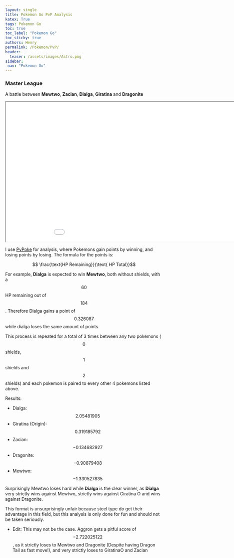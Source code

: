 ```yaml
---
layout: single
title: Pokemon Go PvP Analysis
katex: True
tags: Pokemon Go
toc: true
toc_label: "Pokemon Go"
toc_sticky: true
authors: Henry
permalink: /Pokemon/PvP/
header:
  teaser: /assets/images/Astro.png
sidebar:
 nav: "Pokemon Go"
---
```


### Master League

A battle between **Mewtwo**, **Zacian**, **Dialga**, **Giratina** and **Dragonite** 

<iframe src="/assets/images/Master.png" width="995px" height="446px"></iframe>

I use [PvPoke](https://pvpoke.com/battle/) for analysis, where Pokemons gain points by winning, and losing points by losing. The formula for the points is:

$$ \frac{\text{HP Remaining}}{\text{ HP Total}}$$

For example, **Dialga** is expected to win **Mewtwo**, both without shields, with a $$60$$ HP remaining out of $$184$$. Therefore Dialga gains a point of $$0.326087$$ while dialga loses the same amount of points. 

This process is repeated for a total of 3 times between any two pokemons ($$0$$ shields, $$1$$ shields and $$2$$ shields) and each pokemon is paired to every other 4 pokemons listed above.

Results:
 - Dialga: $$2.05481905$$
 - Giratina (Origin): $$0.319185792$$
 - Zacian: $$-0.134682927$$
 - Dragonite: $$-0.90879408$$
 - Mewtwo: $$-1.330527835$$

Surprisingly Mewtwo loses hard while **Dialga** is the clear winner, as **Dialga** very strictly wins against Mewtwo, strictly wins against Giratina O and wins against Dragonite. 


This format is unsurprisingly unfair because steel type do get their advantage in this field, but this analysis is only done for fun and should not be taken seriously. 

- Edit: This may not be the case. Aggron gets a pitful score of $$-2.722025122$$, as it strictly loses to Mewtwo and Dragonite (Despite having Dragon Tail as fast move!), and very strictly loses to GiratinaO and Zacian











